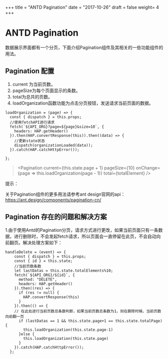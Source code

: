 +++
title = "ANTD Pagination"
date = "2017-10-26"
draft = false
weight= 4
+++

ANTD Pagination
===============

数据展示界面都有一个分页，下面介绍Pagination组件及其相关的一些功能组件的用法。

Pagination 配置
---------------

1.  current 为当前页数。
2.  pageSize为每个页面显示的条数。
3.  total为总共的页数。
4.  loadOrganization函数功能为点击分页按钮，发送请求当前页面的数据。

``` {.sourceCode .js}
loadOrganization = (page) => {
  const { dispatch } = this.props;
  //使用fetchAPI进行请求
  fetch(`${API_ORG}?page=${page}&size=10`, {
    headers: HAP.getHeader()
  }).then(HAP.convertResponse(this)).then((data) => {
    //更新state状态
    dispatch(organizationLoaded(data));
  }).catch(HAP.catchHttpError());

};
```

> \<Pagination current={this.state.page + 1} pageSize={10}
> onChange={page =\> this.loadOrganization(page - 1)}
> total={totalElement} /\>

提示：

关于Pagination组件的更多用法请参考ant
design官网的api：<https://ant.design/components/pagination-cn/>

Pagination 存在的问题和解决方案
-------------------------------

1.由于使用Antd的Pagination分页，请求方式进行更改，如果当前页面只有一条数据，进行删除时，不会发起fetch请求，所以页面会一直停留在此页，不会自动向前翻页。解决处理方案如下：

``` {.sourceCode .js}
handleDelete = (event) => {
    const { dispatch } = this.props;
    const { id } = this.state;
    //当前页数条数
    let lastDatas = this.state.totalElements%10;
    fetch(`${API_ORG}/${id}`, {
      method: "DELETE",
      headers: HAP.getHeader()
    }).then((res) => {
      if (res != null) {
        HAP.convertResponse(this)
      }
    }).then(() => {
    // 在此处进行当前页数总条数判断，如果当前页数总条数为1，则在删除时候，当前页数向前翻一页
      if (lastDatas == 1 && this.state.page+1 == this.state.totalPage){
        this.loadOrganization(this.state.page-1)
      }else {
        this.loadOrganization(this.state.page)
      }
    }).catch(HAP.catchHttpError());
  };
```
